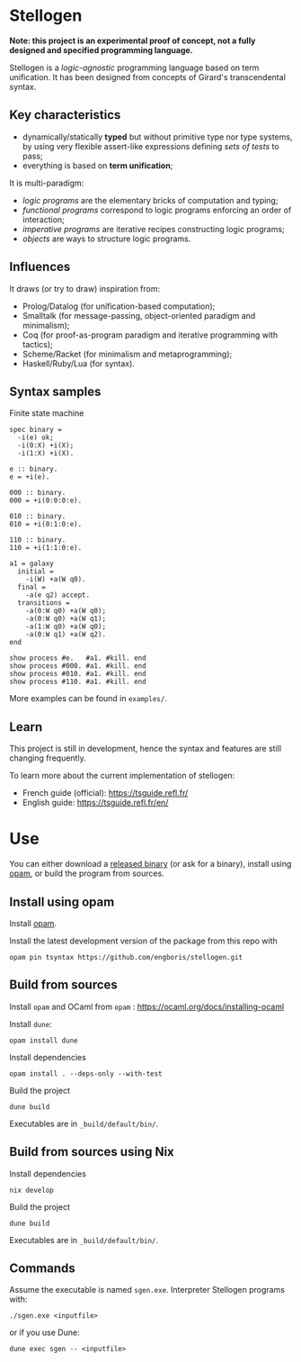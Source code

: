 # Stellogen

**Note: this project is an experimental proof of concept, not a fully
designed and specified programming language.**

Stellogen is a *logic-agnostic* programming language based on term unification.
It has been designed from concepts of Girard's transcendental syntax.

## Key characteristics

- dynamically/statically **typed** but without primitive type nor type systems,
by using very flexible assert-like expressions defining *sets of tests* to pass;
- everything is based on **term unification**;

It is multi-paradigm:
- _logic programs_ are the elementary bricks of computation and typing;
- _functional programs_ correspond to logic programs enforcing an order of
interaction;
- _imperative programs_ are iterative recipes constructing logic programs;
- _objects_ are ways to structure logic programs.

## Influences

It draws (or try to draw) inspiration from:
- Prolog/Datalog (for unification-based computation);
- Smalltalk (for message-passing, object-oriented paradigm and minimalism);
- Coq (for proof-as-program paradigm and iterative programming with tactics);
- Scheme/Racket (for minimalism and metaprogramming);
- Haskell/Ruby/Lua (for syntax).

## Syntax samples

Finite state machine

```
spec binary =
  -i(e) ok;
  -i(0:X) +i(X);
  -i(1:X) +i(X).

e :: binary.
e = +i(e).

000 :: binary.
000 = +i(0:0:0:e).

010 :: binary.
010 = +i(0:1:0:e).

110 :: binary.
110 = +i(1:1:0:e).

a1 = galaxy
  initial =
    -i(W) +a(W q0).
  final =
    -a(e q2) accept.
  transitions =
    -a(0:W q0) +a(W q0);
    -a(0:W q0) +a(W q1);
    -a(1:W q0) +a(W q0);
    -a(0:W q1) +a(W q2).
end

show process #e.   #a1. #kill. end
show process #000. #a1. #kill. end
show process #010. #a1. #kill. end
show process #110. #a1. #kill. end
```

More examples can be found in `examples/`.

## Learn

This project is still in development, hence the syntax and features are still
changing frequently.

To learn more about the current implementation of stellogen:
- French guide (official): https://tsguide.refl.fr/
- English guide: https://tsguide.refl.fr/en/

# Use

You can either download a
[released binary](https://github.com/engboris/stellogen/releases)
(or ask for a binary), install using
[opam](https://opam.ocaml.org/), or build the program from sources.

## Install using opam

Install [opam](https://ocaml.org/docs/installing-ocaml).

Install the latest development version of the package from this repo with

```
opam pin tsyntax https://github.com/engboris/stellogen.git
```

## Build from sources

Install `opam` and OCaml from `opam` : https://ocaml.org/docs/installing-ocaml

Install `dune`:
```
opam install dune
```

Install dependencies
```
opam install . --deps-only --with-test
```

Build the project
```
dune build
```

Executables are in `_build/default/bin/`.

## Build from sources using Nix

Install dependencies
```
nix develop
```

Build the project
```
dune build
```

Executables are in `_build/default/bin/`.

## Commands

Assume the executable is named `sgen.exe`. Interpreter Stellogen programs with:

```
./sgen.exe <inputfile>
```

or if you use Dune:

```
dune exec sgen -- <inputfile>
```
